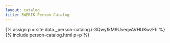 ```yaml
---
layout: catalog
title: SWERIK Person Catalog
---
```

{% assign p = site.data._person-catalog.i-3QwyfkM9UveqvAVHUKwzFh %}
{% include person-catalog.html p=p %}

